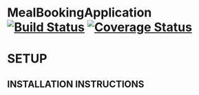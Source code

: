 # MealBookingApplication [![Build Status](https://travis-ci.com/Tomesyy/Andela-meal-application.svg?branch=master)](https://travis-ci.com/Tomesyy/Andela-meal-application) [![Coverage Status](https://coveralls.io/repos/github/tomesyy/Andela-meal-application/badge.svg?branch=ft-add-travis)](https://coveralls.io/github/tomesyy/Andela-meal-application?branch=ft-add-travis)

# SETUP

## INSTALLATION INSTRUCTIONS